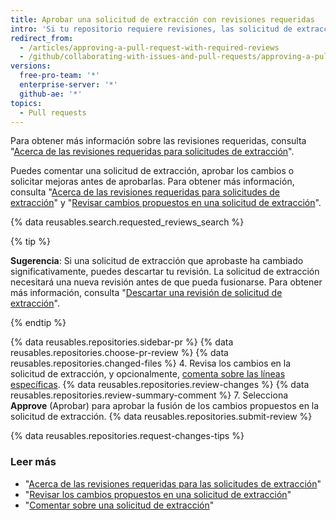 ```yaml
---
title: Aprobar una solicitud de extracción con revisiones requeridas
intro: 'Si tu repositorio requiere revisiones, las solicitud de extracción deben tener un número específico de revisiones de aprobación de personas con permisos de _escritura_ o _administración_ en el repositorio antes de que puedan ser fusionados.'
redirect_from:
  - /articles/approving-a-pull-request-with-required-reviews
  - /github/collaborating-with-issues-and-pull-requests/approving-a-pull-request-with-required-reviews
versions:
  free-pro-team: '*'
  enterprise-server: '*'
  github-ae: '*'
topics:
  - Pull requests
---
```

Para obtener más información sobre las revisiones requeridas, consulta "[Acerca de las revisiones requeridas para solicitudes de extracción](/articles/about-required-reviews-for-pull-requests)".

Puedes comentar una solicitud de extracción, aprobar los cambios o solicitar mejoras antes de aprobarlas. Para obtener más información, consulta "[Acerca de las revisiones requeridas para solicitudes de extracción](/articles/about-required-reviews-for-pull-requests)" y "[Revisar cambios propuestos en una solicitud de extracción](/articles/reviewing-proposed-changes-in-a-pull-request)".

{% data reusables.search.requested_reviews_search %}

{% tip %}

**Sugerencia**: Si una solicitud de extracción que aprobaste ha cambiado significativamente, puedes descartar tu revisión. La solicitud de extracción necesitará una nueva revisión antes de que pueda fusionarse. Para obtener más información, consulta "[Descartar una revisión de solicitud de extracción](/articles/dismissing-a-pull-request-review)".

{% endtip %}

{% data reusables.repositories.sidebar-pr %}
{% data reusables.repositories.choose-pr-review %}
{% data reusables.repositories.changed-files %}
4. Revisa los cambios en la solicitud de extracción, y opcionalmente, [comenta sobre las líneas específicas](/articles/reviewing-proposed-changes-in-a-pull-request/#starting-a-review).
{% data reusables.repositories.review-changes %}
{% data reusables.repositories.review-summary-comment %}
7. Selecciona **Approve** (Aprobar) para aprobar la fusión de los cambios propuestos en la solicitud de extracción.
{% data reusables.repositories.submit-review %}

{% data reusables.repositories.request-changes-tips %}

### Leer más

- "[Acerca de las revisiones requeridas para las solicitudes de extracción](/articles/about-required-reviews-for-pull-requests)"
- "[Revisar los cambios propuestos en una solicitud de extracción](/articles/reviewing-proposed-changes-in-a-pull-request)"
- "[Comentar sobre una solicitud de extracción](/articles/commenting-on-a-pull-request)"
